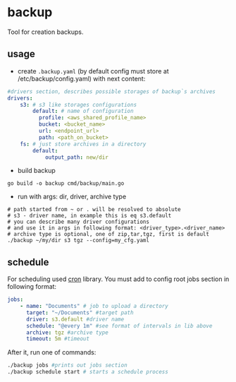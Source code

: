 # backup
Tool for creation backups.

## usage
* create `.backup.yaml` (by default config must store at /etc/backup/config.yaml) with next content:
```yaml
#drivers section, describes possible storages of backup`s archives
drivers:
    s3: # s3 like storages configurations
        default: # name of configuration 
          profile: <aws_shared_profile_name>
          bucket: <bucket_name>
          url: <endpoint_url>
          path: <path_on_bucket>
    fs: # just store archives in a directory
        default:
            output_path: new/dir
```
* build backup
```shell
go build -o backup cmd/backup/main.go
```
* run with args: dir, driver, archive type
```shell
# path started from ~ or . will be resolved to absolute
# s3 - driver name, in example this is eq s3.default
# you can describe many driver configurations 
# and use it in args in following format: <driver_type>.<driver_name>
# archive type is optional, one of zip,tar,tgz, first is default
./backup ~/my/dir s3 tgz --config=my_cfg.yaml
```

## schedule
For scheduling used [cron](https://github.com/robfig/cron) library.
You must add to config root jobs section in following format:
```yaml
jobs:
    - name: "Documents" # job to upload a directory
      target: "~/Documents" #target path
      driver: s3.default #driver name
      schedule: "@every 1m" #see format of intervals in lib above
      archive: tgz #archive type
      timeout: 5m #timeout
```
After it, run one of commands:
```bash
./backup jobs #prints out jobs section
./backup schedule start # starts a schedule process
```